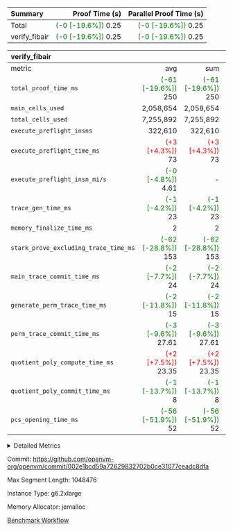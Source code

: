 | Summary | Proof Time (s) | Parallel Proof Time (s) |
|:---|---:|---:|
| Total | <span style='color: green'>(-0 [-19.6%])</span> 0.25 | <span style='color: green'>(-0 [-19.6%])</span> 0.25 |
| verify_fibair | <span style='color: green'>(-0 [-19.6%])</span> 0.25 | <span style='color: green'>(-0 [-19.6%])</span> 0.25 |


| verify_fibair |||||
|:---|---:|---:|---:|---:|
|metric|avg|sum|max|min|
| `total_proof_time_ms ` | <span style='color: green'>(-61 [-19.6%])</span> 250 | <span style='color: green'>(-61 [-19.6%])</span> 250 | <span style='color: green'>(-61 [-19.6%])</span> 250 | <span style='color: green'>(-61 [-19.6%])</span> 250 |
| `main_cells_used     ` |  2,058,654 |  2,058,654 |  2,058,654 |  2,058,654 |
| `total_cells_used    ` |  7,255,892 |  7,255,892 |  7,255,892 |  7,255,892 |
| `execute_preflight_insns` |  322,610 |  322,610 |  322,610 |  322,610 |
| `execute_preflight_time_ms` | <span style='color: red'>(+3 [+4.3%])</span> 73 | <span style='color: red'>(+3 [+4.3%])</span> 73 | <span style='color: red'>(+3 [+4.3%])</span> 73 | <span style='color: red'>(+3 [+4.3%])</span> 73 |
| `execute_preflight_insn_mi/s` | <span style='color: green'>(-0 [-4.8%])</span> 4.61 | -          | <span style='color: green'>(-0 [-4.8%])</span> 4.61 | <span style='color: green'>(-0 [-4.8%])</span> 4.61 |
| `trace_gen_time_ms   ` | <span style='color: green'>(-1 [-4.2%])</span> 23 | <span style='color: green'>(-1 [-4.2%])</span> 23 | <span style='color: green'>(-1 [-4.2%])</span> 23 | <span style='color: green'>(-1 [-4.2%])</span> 23 |
| `memory_finalize_time_ms` |  2 |  2 |  2 |  2 |
| `stark_prove_excluding_trace_time_ms` | <span style='color: green'>(-62 [-28.8%])</span> 153 | <span style='color: green'>(-62 [-28.8%])</span> 153 | <span style='color: green'>(-62 [-28.8%])</span> 153 | <span style='color: green'>(-62 [-28.8%])</span> 153 |
| `main_trace_commit_time_ms` | <span style='color: green'>(-2 [-7.7%])</span> 24 | <span style='color: green'>(-2 [-7.7%])</span> 24 | <span style='color: green'>(-2 [-7.7%])</span> 24 | <span style='color: green'>(-2 [-7.7%])</span> 24 |
| `generate_perm_trace_time_ms` | <span style='color: green'>(-2 [-11.8%])</span> 15 | <span style='color: green'>(-2 [-11.8%])</span> 15 | <span style='color: green'>(-2 [-11.8%])</span> 15 | <span style='color: green'>(-2 [-11.8%])</span> 15 |
| `perm_trace_commit_time_ms` | <span style='color: green'>(-3 [-9.6%])</span> 27.61 | <span style='color: green'>(-3 [-9.6%])</span> 27.61 | <span style='color: green'>(-3 [-9.6%])</span> 27.61 | <span style='color: green'>(-3 [-9.6%])</span> 27.61 |
| `quotient_poly_compute_time_ms` | <span style='color: red'>(+2 [+7.5%])</span> 23.35 | <span style='color: red'>(+2 [+7.5%])</span> 23.35 | <span style='color: red'>(+2 [+7.5%])</span> 23.35 | <span style='color: red'>(+2 [+7.5%])</span> 23.35 |
| `quotient_poly_commit_time_ms` | <span style='color: green'>(-1 [-13.7%])</span> 8 | <span style='color: green'>(-1 [-13.7%])</span> 8 | <span style='color: green'>(-1 [-13.7%])</span> 8 | <span style='color: green'>(-1 [-13.7%])</span> 8 |
| `pcs_opening_time_ms ` | <span style='color: green'>(-56 [-51.9%])</span> 52 | <span style='color: green'>(-56 [-51.9%])</span> 52 | <span style='color: green'>(-56 [-51.9%])</span> 52 | <span style='color: green'>(-56 [-51.9%])</span> 52 |



<details>
<summary>Detailed Metrics</summary>

|  | verify_program_compile_ms | verify_fibair_time_ms | total_cells | stark_prove_excluding_trace_time_ms | quotient_poly_compute_time_ms | quotient_poly_commit_time_ms | query phase_time_ms | perm_trace_commit_time_ms | pcs_opening_time_ms | partially_prove_time_ms | open_time_ms | main_trace_commit_time_ms | generate_perm_trace_time_ms | evaluate matrix_time_ms | eval_and_commit_quotient_time_ms | build fri inputs_time_ms | OpeningProverGpu::open_time_ms |
| --- | --- | --- | --- | --- | --- | --- | --- | --- | --- | --- | --- | --- | --- | --- | --- | --- |
|  | 7 | 250 | 65,536 | 23 | 0.17 | 0.72 | 1 | 0 | 19 | 0 | 19 | 3 | 0 | 1 | 0 | 0 | 19 | 

| air_name | rows | quotient_deg | main_cols | interactions | constraints | cells |
| --- | --- | --- | --- | --- | --- | --- |
| AccessAdapterAir<2> |  | 2 |  | 5 | 12 |  | 
| AccessAdapterAir<4> |  | 2 |  | 5 | 12 |  | 
| AccessAdapterAir<8> |  | 2 |  | 5 | 12 |  | 
| FibonacciAir | 32,768 | 1 | 2 |  | 5 | 65,536 | 
| FriReducedOpeningAir |  | 2 |  | 39 | 71 |  | 
| JalRangeCheckAir |  | 2 |  | 9 | 14 |  | 
| NativePoseidon2Air<BabyBearParameters>, 1> |  | 2 |  | 136 | 572 |  | 
| PhantomAir |  | 2 |  | 3 | 5 |  | 
| ProgramAir |  | 1 |  | 1 | 4 |  | 
| VariableRangeCheckerAir |  | 1 |  | 1 | 4 |  | 
| VmAirWrapper<AluNativeAdapterAir, FieldArithmeticCoreAir> |  | 2 |  | 15 | 27 |  | 
| VmAirWrapper<BranchNativeAdapterAir, BranchEqualCoreAir<1> |  | 2 |  | 11 | 25 |  | 
| VmAirWrapper<NativeAdapterAir<2, 0>, PublicValuesCoreAir> |  | 2 |  | 11 | 29 |  | 
| VmAirWrapper<NativeLoadStoreAdapterAir<1>, NativeLoadStoreCoreAir<1> |  | 2 |  | 15 | 20 |  | 
| VmAirWrapper<NativeLoadStoreAdapterAir<4>, NativeLoadStoreCoreAir<4> |  | 2 |  | 15 | 20 |  | 
| VmAirWrapper<NativeVectorizedAdapterAir<4>, FieldExtensionCoreAir> |  | 2 |  | 15 | 27 |  | 
| VmConnectorAir |  | 2 |  | 5 | 11 |  | 
| VolatileBoundaryAir |  | 2 |  | 7 | 19 |  | 

| group | trace_gen_time_ms | total_proof_time_ms | total_cells_used | total_cells | system_trace_gen_time_ms | stark_prove_excluding_trace_time_ms | single_trace_gen_time_ms | quotient_poly_compute_time_ms | quotient_poly_commit_time_ms | query phase_time_ms | perm_trace_commit_time_ms | pcs_opening_time_ms | partially_prove_time_ms | open_time_ms | memory_finalize_time_ms | main_trace_commit_time_ms | main_cells_used | generate_perm_trace_time_ms | fri.log_blowup | execute_preflight_time_ms | execute_preflight_insns | execute_preflight_insn_mi/s | evaluate matrix_time_ms | eval_and_commit_quotient_time_ms | build fri inputs_time_ms | OpeningProverGpu::open_time_ms |
| --- | --- | --- | --- | --- | --- | --- | --- | --- | --- | --- | --- | --- | --- | --- | --- | --- | --- | --- | --- | --- | --- | --- | --- | --- | --- | --- |
| verify_fibair | 23 | 250 | 7,255,892 | 62,474,410 | 23 | 153 | 0 | 23.35 | 8 | 4 | 27.61 | 52 | 44 | 52 | 2 | 24 | 2,058,654 | 15 | 1 | 73 | 322,610 | 4.61 | 11 | 31 | 1 | 52 | 

| group | air_name | rows | prep_cols | perm_cols | main_cols | cells |
| --- | --- | --- | --- | --- | --- | --- |
| verify_fibair | AccessAdapterAir<2> | 131,072 |  | 16 | 11 | 3,538,944 | 
| verify_fibair | AccessAdapterAir<4> | 65,536 |  | 16 | 13 | 1,900,544 | 
| verify_fibair | AccessAdapterAir<8> | 128 |  | 16 | 17 | 4,224 | 
| verify_fibair | FriReducedOpeningAir | 2,048 |  | 84 | 27 | 227,328 | 
| verify_fibair | JalRangeCheckAir | 32,768 |  | 28 | 12 | 1,310,720 | 
| verify_fibair | NativePoseidon2Air<BabyBearParameters>, 1> | 32,768 |  | 312 | 398 | 23,265,280 | 
| verify_fibair | PhantomAir | 16,384 |  | 12 | 6 | 294,912 | 
| verify_fibair | ProgramAir | 8,192 |  | 8 | 10 | 147,456 | 
| verify_fibair | VariableRangeCheckerAir | 262,144 | 2 | 8 | 1 | 2,359,296 | 
| verify_fibair | VmAirWrapper<AluNativeAdapterAir, FieldArithmeticCoreAir> | 262,144 |  | 36 | 29 | 17,039,360 | 
| verify_fibair | VmAirWrapper<BranchNativeAdapterAir, BranchEqualCoreAir<1> | 32,768 |  | 28 | 23 | 1,671,168 | 
| verify_fibair | VmAirWrapper<NativeLoadStoreAdapterAir<1>, NativeLoadStoreCoreAir<1> | 65,536 |  | 40 | 21 | 3,997,696 | 
| verify_fibair | VmAirWrapper<NativeLoadStoreAdapterAir<4>, NativeLoadStoreCoreAir<4> | 32,768 |  | 40 | 27 | 2,195,456 | 
| verify_fibair | VmAirWrapper<NativeVectorizedAdapterAir<4>, FieldExtensionCoreAir> | 32,768 |  | 36 | 38 | 2,424,832 | 
| verify_fibair | VmConnectorAir | 2 | 1 | 16 | 5 | 42 | 
| verify_fibair | VolatileBoundaryAir | 65,536 |  | 20 | 12 | 2,097,152 | 

| group | trace_height_constraint | weighted_sum | threshold |
| --- | --- | --- | --- |
| verify_fibair | 0 | 1,085,444 | 2,013,265,921 | 
| verify_fibair | 1 | 5,411,200 | 2,013,265,921 | 
| verify_fibair | 2 | 542,722 | 2,013,265,921 | 
| verify_fibair | 3 | 5,476,612 | 2,013,265,921 | 
| verify_fibair | 4 | 65,536 | 2,013,265,921 | 
| verify_fibair | 5 | 12,851,850 | 2,013,265,921 | 

| trace_height_constraint | threshold |
| --- | --- |
| 0 | 2,013,265,921 | 

</details>


Commit: https://github.com/openvm-org/openvm/commit/002e1bcd59a72629832702b0ce31077ceadc8dfa

Max Segment Length: 1048476

Instance Type: g6.2xlarge

Memory Allocator: jemalloc

[Benchmark Workflow](https://github.com/openvm-org/openvm/actions/runs/18021355654)
